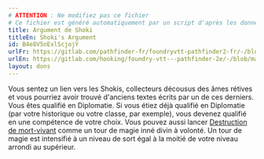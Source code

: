```yaml
---
# ATTENTION : Ne modifiez pas ce fichier
# Ce fichier est généré automatiquement par un script d'après les données du module Foundry VTT officiel et de sa traduction
title: Argument de Shoki
titleEn: Shoki's Argument
id: B4e8V5nExlScjojY
urlFr: https://gitlab.com/pathfinder-fr/foundryvtt-pathfinder2-fr/-/blob/master/data/feats/B4e8V5nExlScjojY.htm
urlEn: https://gitlab.com/hooking/foundry-vtt---pathfinder-2e/-/blob/master/packs/data/feats.db/shoki-s-argument.json
layout: dons
---
```

Vous sentez un lien vers les Shokis, collecteurs décousus des âmes rétives et vous pourriez avoir trouvé d'anciens textes écrits par un de ces derniers. Vous êtes qualifié en Diplomatie. Si vous étiez déjà qualifié en Diplomatie (par votre historique ou votre classe, par exemple), vous devenez qualifié en une compétence de votre choix. Vous pouvez aussi lancer [Destruction de mort-vivant](../sorts/destruction-de-mort-vivant.md) comme un tour de magie inné divin à volonté. Un tour de magie est intensifié à un niveau de sort égal à la moitié de votre niveau arrondi au supérieur.
